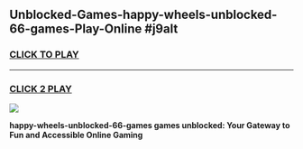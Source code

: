 
## Unblocked-Games-happy-wheels-unblocked-66-games-Play-Online #j9alt
<h3>
<a href="https://news.freeplayer.one?title=happy-wheels-unblocked-66-games&ref=3">CLICK TO PLAY</a></h3>
<hr>

<h3>
<a href="https://news.freeplayer.one?title=happy-wheels-unblocked-66-games&ref=3">CLICK 2 PLAY</a>
  
</h3>

<a href="https://news.freeplayer.one?title=happy-wheels-unblocked-66-games&ref=3"><img src="https://clearcache.store/games.png"></a>


**happy-wheels-unblocked-66-games games unblocked: Your Gateway to Fun and Accessible Online Gaming**
